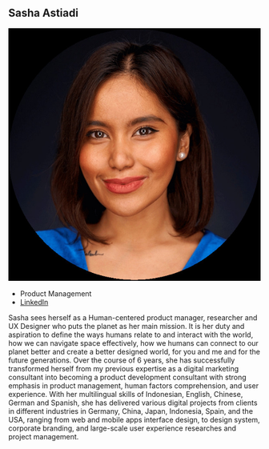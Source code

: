 ## Sasha Astiadi

![sasha_astiadi](img/sasha_astiadi.jpg)

- Product Management
- [LinkedIn](https://www.linkedin.com/in/sastiadi)

Sasha sees herself as a Human-centered product manager, researcher and UX Designer who puts the planet as her main mission. It is her duty and aspiration to define the ways humans relate to and interact with the world, how we can navigate space effectively, how we humans can connect to our planet better and create a better designed world, for you and me and for the future generations. Over the course of 6 years, she has successfully transformed herself from my previous expertise as a digital marketing consultant into becoming a product development consultant with strong emphasis in product management, human factors comprehension, and user experience. With her multilingual skills of Indonesian, English, Chinese, German and Spanish, she has delivered various digital projects from clients in different industries in Germany, China, Japan, Indonesia, Spain, and the USA, ranging from web and mobile apps interface design, to design system, corporate branding, and large-scale user experience researches and project management.
